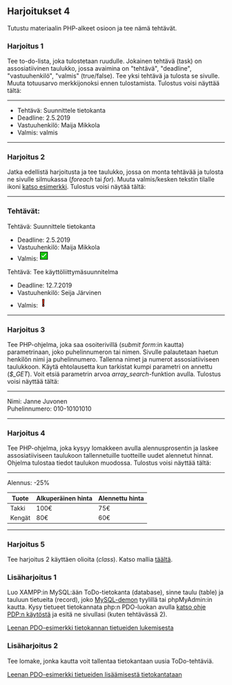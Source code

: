 ## Harjoitukset 4

Tutustu materiaalin PHP-alkeet osioon ja tee nämä tehtävät.

### Harjoitus 1

Tee to-do-lista, joka tulostetaan ruudulle. Jokainen tehtävä (task) on assosiatiivinen taulukko, jossa avaimina on "tehtävä", "deadline", "vastuuhenkilö", "valmis" (true/false). Tee yksi tehtävä ja tulosta se sivulle. Muuta totuusarvo merkkijonoksi ennen tulostamista. Tulostus voisi näyttää tältä:

---

- Tehtävä: Suunnittele tietokanta
- Deadline: 2.5.2019
- Vastuuhenkilö: Maija Mikkola
- Valmis: valmis

---

### Harjoitus 2

Jatka edellistä harjoitusta ja tee taulukko, jossa on monta tehtävää ja tulosta ne sivulle silmukassa (*foreach* tai *for*). Muuta valmis/kesken tekstin tilalle ikoni [katso esimerkki](https://www.w3schools.com/charsets/ref_utf_dingbats.asp). Tulostus voisi näytää tältä:

---

### Tehtävät:

Tehtävä: Suunnittele tietokanta
- Deadline: 2.5.2019
- Vastuuhenkilö: Maija Mikkola
- Valmis: ![valmis](./img/ok.PNG)

Tehtävä: Tee käyttöliittymäsuunnitelma
- Deadline: 12.7.2019
- Vastuuhenkilö: Seija Järvinen
- Valmis: ![valmis](./img/NOK.PNG)

---

### Harjoitus 3

Tee PHP-ohjelma, joka saa osoiterivillä (*submit form*:in kautta) parametrinaan, joko puhelinnumeron tai nimen. Sivulle palautetaan haetun henkilön nimi ja puhelinnumero. Tallenna nimet ja numerot assosiatiiviseen taulukkoon. Käytä ehtolausetta kun tarkistat kumpi parametri on annettu  (*$_GET*). Voit etsiä parametrin arvoa *array_search*-funktion avulla.
Tulostus voisi näyttää tältä:

---

Nimi: Janne Juvonen <br>
Puhelinnumero: 010-10101010

---

### Harjoitus 4

Tee PHP-ohjelma, joka kysyy lomakkeen avulla alennusprosentin ja laskee assosiatiiviseen taulukoon tallennetuille tuotteille uudet alennetut hinnat. Ohjelma tulostaa tiedot taulukon muodossa. Tulostus voisi näyttää tältä:

---

Alennus: -25%

| Tuote  | Alkuperäinen hinta | Alennettu hinta |
| --- | --- | --- |
| Takki  | 100€  | 75€ |
| Kengät  | 80€  | 60€ |

---

### Harjoitus 5

Tee harjoitus 2 käyttäen olioita (*class*). Katso mallia [täältä](https://otredu.github.io/js-php/php-jatko.html).

### Lisäharjoitus 1

Luo XAMPP:in MySQL:ään ToDo-tietokanta (database), sinne taulu (table) ja tauluun tietueita (record), joko [MySQL-demon](https://otredu.github.io/js-php/mysql.html) tyylillä tai phpMyAdmin:in kautta. Kysy tietueet tietokannata php:n PDO-luokan avulla [katso ohje PDP:n käytöstä](http://www.leeniemi.net/sasp18/index.php?sivu=phpm15) ja esitä ne sivullasi (kuten tehtävässä 2).

[Leenan PDO-esimerkki tietokannan tietueiden lukemisesta](http://www.leeniemi.net/sasp18/index.php?sivu=pdemo14)

### Lisäharjoitus 2

Tee lomake, jonka kautta voit tallentaa tietokantaan uusia ToDo-tehtäviä.

[Leenan PDO-esimerkki tietueiden lisäämisestä tietokantataan](http://www.leeniemi.net/sasp18/index.php?sivu=pdemo15)